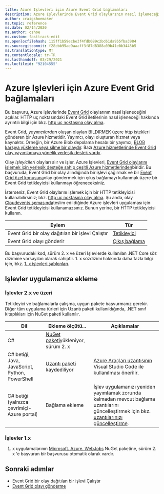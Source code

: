```yaml
---
title: Azure Işlevleri için Azure Event Grid bağlamaları
description: Azure Işlevlerinde Event Grid olaylarının nasıl işleneceğini anlayın.
author: craigshoemaker
ms.topic: reference
ms.date: 02/14/2020
ms.author: cshoe
ms.custom: fasttrack-edit
ms.openlocfilehash: 115ff1b59ecbe3f4fdb089c2bd61da955fba3984
ms.sourcegitcommit: f28ebb95ae9aaaff3f87d8388a09b41e0b3445b5
ms.translationtype: MT
ms.contentlocale: tr-TR
ms.lasthandoff: 03/29/2021
ms.locfileid: "92104555"
---
```

# <a name="azure-event-grid-bindings-for-azure-functions"></a>Azure Işlevleri için Azure Event Grid bağlamaları

Bu başvuru, Azure Işlevlerinde [Event Grid](../event-grid/overview.md) olaylarının nasıl işleneceğini açıklar. HTTP uç noktasındaki Event Grid iletilerinin nasıl işleneceği hakkında ayrıntılı bilgi için bkz. [http uç noktasına olay alma](../event-grid/receive-events.md).

Event Grid, *yayımcılardan* oluşan olayları BILDIRMEK üzere http istekleri gönderen bir Azure hizmetidir. Yayımcı, olayı oluşturan hizmet veya kaynaktır. Örneğin, bir Azure Blob depolama hesabı bir yayımcı, [BLOB karşıya yükleme veya silme bir olaydır](../storage/blobs/storage-blob-event-overview.md). Bazı [Azure hizmetlerinde Event Grid olay yayımlamaya yönelik yerleşik destek vardır](../event-grid/overview.md#event-sources).

Olay *işleyicileri* olayları alır ve işler. Azure Işlevleri, [Event Grid olaylarını işlemek için yerleşik desteğe sahip çeşitli Azure hizmetlerinden](../event-grid/overview.md#event-handlers)biridir. Bu başvuruda, Event Grid bir olay alındığında bir işlevi çağırmak ve bir [Event Grid özel konusuna](../event-grid/post-to-custom-topic.md)olay göndermek için çıkış bağlamayı kullanmak üzere bir Event Grid tetikleyicisi kullanmayı öğreneceksiniz.

İsterseniz, Event Grid olaylarını işlemek için bir HTTP tetikleyicisi kullanabilirsiniz; bkz. [http uç noktasına olay alma](../event-grid/receive-events.md). Şu anda, olay [Cloudevents şemasında](../event-grid/cloudevents-schema.md#azure-functions)teslim edildiğinde Azure işlevleri uygulaması için Event Grid tetikleyicisi kullanamazsınız. Bunun yerine, bir HTTP tetikleyicisi kullanın.

| Eylem | Tür |
|---------|---------|
| Event Grid bir olay dağıtılan bir işlevi Çalıştır | [Tetikleyici](./functions-bindings-event-grid-trigger.md) |
| Event Grid olayı gönderir |[Çıkış bağlama](./functions-bindings-event-grid-output.md) |

Bu başvurudaki kod, sürüm 2. x ve üzeri Işlevlerde kullanılan .NET Core söz dizimine varsayılan olarak sahiptir. 1. x sözdizimi hakkında daha fazla bilgi için, bkz. [1. x işlevleri şablonları](https://github.com/Azure/azure-functions-templates/tree/v1.x/Functions.Templates/Templates).

## <a name="add-to-your-functions-app"></a>Işlevler uygulamanıza ekleme

### <a name="functions-2x-and-higher"></a>İşlevler 2.x ve üzeri

Tetikleyici ve bağlamalarla çalışma, uygun pakete başvurmanız gerekir. Diğer tüm uygulama türleri için Uzantı paketi kullanıldığında, .NET sınıf kitaplıkları için NuGet paketi kullanılır.

| Dil                                        | Ekleme ölçütü...                                   | Açıklamalar 
|-------------------------------------------------|---------------------------------------------|-------------|
| C#                                              | [NuGet paketi]yükleniyor, sürüm 2. x | |
| C# betiği, Java, JavaScript, Python, PowerShell | [Uzantı paketi] kaydediliyor          | [Azure Araçları uzantısının](https://marketplace.visualstudio.com/items?itemName=ms-vscode.vscode-node-azure-pack) Visual Studio Code ile kullanılması önerilir. |
| C# betiği (yalnızca çevrimiçi-Azure portal)         | Bağlama ekleme                            | İşlev uygulamanızı yeniden yayımlamak zorunda kalmadan mevcut bağlama uzantılarını güncelleştirmek için bkz. [uzantılarınızı güncelleştirme]. |

[core tools]: ./functions-run-local.md
[Uzantı paketi]: ./functions-bindings-register.md#extension-bundles
[NuGet paketi]: https://www.nuget.org/packages/Microsoft.Azure.WebJobs.Extensions.EventGrid
[Uzantılarınızı güncelleştirme]: ./functions-bindings-register.md
[Azure Tools extension]: https://marketplace.visualstudio.com/items?itemName=ms-vscode.vscode-node-azure-pack

### <a name="functions-1x"></a>İşlevler 1.x

1. x uygulamalarının [Microsoft. Azure. WebJobs](https://www.nuget.org/packages/Microsoft.Azure.WebJobs) NuGet paketine, sürüm 2. x 'e başvuran bir başvurusu otomatik olarak vardır.

## <a name="next-steps"></a>Sonraki adımlar
* [Event Grid bir olay dağıtılan bir işlevi Çalıştır](./functions-bindings-event-grid-trigger.md)
* [Event Grid olayı gönderme](./functions-bindings-event-grid-trigger.md)